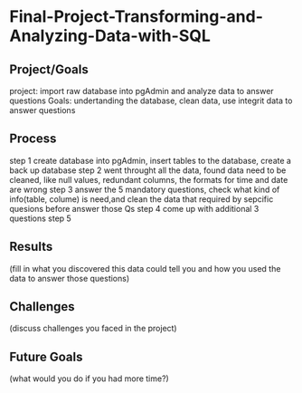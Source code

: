 # Final-Project-Transforming-and-Analyzing-Data-with-SQL

## Project/Goals
project: import raw database into pgAdmin and analyze data to answer questions 
Goals: undertanding the database, clean data, use integrit data to answer questions

## Process
step 1
create database into pgAdmin,
insert tables to the database,
create a back up database
step 2
went throught all the data, 
found data need to be cleaned, like null values, redundant columns, the formats for time and date are wrong
step 3
answer the 5 mandatory questions, 
check what kind of info(table, colume) is need,and clean the data that required by sepcific quesions before answer those Qs
step 4
come up with additional 3 questions
step 5

## Results
(fill in what you discovered this data could tell you and how you used the data to answer those questions)

## Challenges 
(discuss challenges you faced in the project)

## Future Goals
(what would you do if you had more time?)
